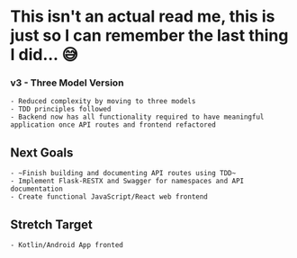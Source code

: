 # This isn't an actual read me, this is just so I can remember the last thing I did... 😅

### v3 - Three Model Version

    - Reduced complexity by moving to three models
    - TDD principles followed
    - Backend now has all functionality required to have meaningful application once API routes and frontend refactored


## Next Goals

    - ~Finish building and documenting API routes using TDD~
    - Implement Flask-RESTX and Swagger for namespaces and API documentation
    - Create functional JavaScript/React web frontend


## Stretch Target

    - Kotlin/Android App fronted
